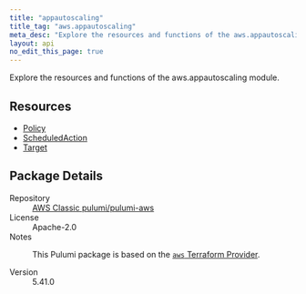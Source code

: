 ```yaml
---
title: "appautoscaling"
title_tag: "aws.appautoscaling"
meta_desc: "Explore the resources and functions of the aws.appautoscaling module."
layout: api
no_edit_this_page: true
---
```


<!-- WARNING: this file was generated by Pulumi Docs Generator. -->
<!-- Do not edit by hand unless you're certain you know what you are doing! -->

Explore the resources and functions of the aws.appautoscaling module.

<h2 id="resources">Resources</h2>
<ul class="api">
    <li><a href="policy/" title="Policy"><span class="api-symbol api-symbol--resource"></span>Policy</a></li>
    <li><a href="scheduledaction/" title="ScheduledAction"><span class="api-symbol api-symbol--resource"></span>ScheduledAction</a></li>
    <li><a href="target/" title="Target"><span class="api-symbol api-symbol--resource"></span>Target</a></li>
</ul>

<h2 id="package-details">Package Details</h2>
<dl class="package-details">
	<dt>Repository</dt>
	<dd><a href="https://github.com/pulumi/pulumi-aws">AWS Classic pulumi/pulumi-aws</a></dd>
	<dt>License</dt>
	<dd>Apache-2.0</dd>
	<dt>Notes</dt>
	<dd><p>This Pulumi package is based on the <a href="https://github.com/hashicorp/terraform-provider-aws"><code>aws</code> Terraform Provider</a>.</p>
</dd>
	<dt>Version</dt>
	<dd>5.41.0</dd>
</dl>

